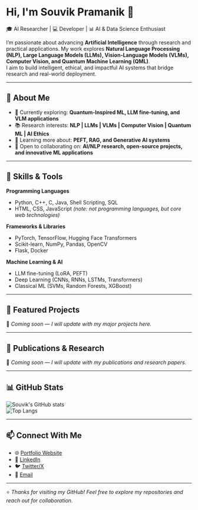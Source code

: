 # Hi, I'm Souvik Pramanik 👋  

🎓 AI Researcher | 💻 Developer | 📊 AI & Data Science Enthusiast  

I’m passionate about advancing **Artificial Intelligence** through research and practical applications. My work explores **Natural Language Processing (NLP), Large Language Models (LLMs), Vision-Language Models (VLMs), Computer Vision, and Quantum Machine Learning (QML)**.  
I aim to build intelligent, ethical, and impactful AI systems that bridge research and real-world deployment.  

---

## 🔹 About Me
- 🔭 Currently exploring: **Quantum-Inspired ML, LLM fine-tuning, and VLM applications**  
- 📚 Research interests: **NLP | LLMs | VLMs | Computer Vision | Quantum ML | AI Ethics**  
- 🌱 Learning more about: **PEFT, RAG, and Generative AI systems**  
- 🤝 Open to collaborating on: **AI/NLP research, open-source projects, and innovative ML applications**  

---

## 🔹 Skills & Tools
**Programming Languages**  
- Python, C++, C, Java, Shell Scripting, SQL  
- HTML, CSS, JavaScript *(note: not programming languages, but core web technologies)*  

**Frameworks & Libraries**  
- PyTorch, TensorFlow, Hugging Face Transformers  
- Scikit-learn, NumPy, Pandas, OpenCV  
- Flask, Docker  

**Machine Learning & AI**  
- LLM fine-tuning (LoRA, PEFT)  
- Deep Learning (CNNs, RNNs, LSTMs, Transformers)  
- Classical ML (SVMs, Random Forests, XGBoost)  

---

## 🔹 Featured Projects
🚀 *Coming soon — I will update with my major projects here.*  

---

## 🔹 Publications & Research
📝 *Coming soon — I will update with my publications and research papers.*  

---

## 📊 GitHub Stats
![Souvik's GitHub stats](https://github-readme-stats.vercel.app/api?username=pramanik-souvik&show_icons=true&theme=default)  
![Top Langs](https://github-readme-stats.vercel.app/api/top-langs/?username=pramanik-souvik&layout=compact)  

---

## 📫 Connect With Me
- 🌐 [Portfolio Website](https://your-website.com)  
- 💼 [LinkedIn](https://linkedin.com/in/souvik-pramanik-bb9798242)  
- 🐦 [Twitter/X](https://twitter.com/yourprofile)  
- 📧 [Email](mailto:your.email@example.com)  

---

⭐️ *Thanks for visiting my GitHub! Feel free to explore my repositories and reach out for collaboration.*  
